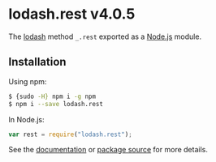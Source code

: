 # lodash.rest v4.0.5

The [lodash](https://lodash.com/) method `_.rest` exported as a [Node.js](https://nodejs.org/) module.

## Installation

Using npm:

```bash
$ {sudo -H} npm i -g npm
$ npm i --save lodash.rest
```

In Node.js:

```js
var rest = require("lodash.rest");
```

See the [documentation](https://lodash.com/docs#rest) or [package source](https://github.com/lodash/lodash/blob/4.0.5-npm-packages/lodash.rest) for more details.
